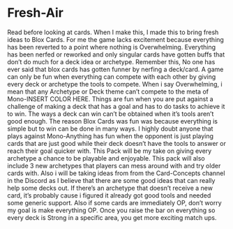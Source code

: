 # Fresh-Air
Read before looking at cards.
When I make this, I made this to bring fresh ideas to Blox Cards. For me the game lacks excitement because everything has been reverted to a point where nothing is Overwhelming. Everything has been nerfed or reworked and only singular cards have gotten buffs that don’t do much for a deck idea or archetype. Remember this, No one has ever said that blox cards has gotten funner by nerfing a deck/card. A game can only be fun when everything can compete with each other by giving every deck or archetype the tools to compete. When i say Overwhelming, i mean that any Archetype or Deck theme can’t compete to the meta of Mono-INSERT COLOR HERE. Things are fun when you are put against a challenge of making a deck that has a goal and has to do tasks to achieve it to win. The ways a deck can win can’t be obtained when it’s tools aren’t good enough. The reason Blox Cards was fun was because everything is simple but to win can be done in many ways. I highly doubt anyone that plays against Mono-Anything has fun when the opponent is just playing cards that are just good while their deck doesn’t have the tools to answer or reach their goal quicker with. This Pack will be my take on giving every archetype a chance to be playable and enjoyable. This pack will also include 3 new archetypes that players can mess around with and try older cards with. Also i will be taking ideas from from the Card-Concepts channel in the Discord as I believe that there are some good ideas that can really help some decks out. If there’s an archetype that doesn’t receive a new card, it’s probably cause i figured it already got good tools and needed some generic support. Also if some cards are immediately OP, don’t worry my goal is make everything OP. Once you raise the bar on everything so every deck is Strong in a specific area, you get more exciting match ups.
